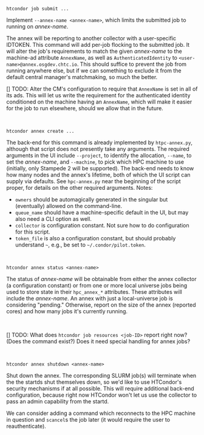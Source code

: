 `htcondor job submit ...`

Implement `--annex-name <annex-name>`, which limits the submitted job to
running on _annex-name_.

The annex will be reporting to another collector with a user-specific IDTOKEN.
This command will add per-job flocking to the submitted job.  It will alter
the job's requirements to match the given _annex-name_ to the machine-ad
attribute `AnnexName`, as well as `AuthenticatedIdentity` to
`<user-name>@annex.osgdev.chtc.io`.  This should suffice to prevent the job
from running anywhere else, but if we can something to exclude it from the
default central manager's matchmaking, so much the better.

[] TODO: Alter the CM's configuration to require that `AnnexName` is set
in all of its ads.  This will let us write the requirement for the
authenticated identity conditioned on the machine having an `AnnexName`,
which will make it easier for the job to run elsewhere, should we allow
that in the future.

&nbsp;

`htcondor annex create ...`

The back-end for this command is already implemented by `htpc-annex.py`,
although that script does not presently take any arguments.
The required arguments in the UI include `--project`, to identify the
allocation, `--name`, to set the _annex-name_, and `--machine`, to pick
which HPC machine to use (initially, only Stampede 2 will be supported).
The back-end needs to know how many nodes and the annex's lifetime,
both of which the UI script can supply via defaults.  See `hpc-annex.py`
near the beginning of the script proper, for details on the other
required arguments.  Notes:

- `owners` should be automagically generated in the singular but
  (eventually) allowed on the command-line.
- `queue_name` should have a machine-specific default in the UI,
  but may also need a CLI option as well.
- `collector` is configuration constant.  Not sure how to do
  configuration for this script.
- `token_file` is also a configuration constant, but should
  probably understand `~`, e.g., be set to `~/.condor/pilot.token`.

&nbsp;

`htcondor annex status <annex-name>`

The status of _annex-name_ will be obtainable from either the annex
collector (a configuration constant) or from one or more local
universe jobs being used to store state in their `hpc_annex_*`
attributes.  These attributes will include the _annex-name_.  An
annex with just a local-universe job is considering "pending."
Otherwise, report on the size of the annex (reported cores) and
how many jobs it's currently running.

&nbsp;

[] TODO: What does `htcondor job resources <job-ID>` report right
now?  (Does the command exist?)  Does it need special handling
for annex jobs?

&nbsp;

`htcondor annex shutdown <annex-name>`

Shut down the annex.  The corresponding SLURM job(s) will terminate
when the the startds shut themselves down, so we'd like to use
HTCondor's security mechanisms if at all possible.  This will
require additional back-end configuration, because right now HTCondor
won't let us use the collector to pass an admin capability from
the startd.

We can consider adding a command which reconnects to the HPC machine
in question and `scancel`s the job later (it would require the user
to reauthenticate).
